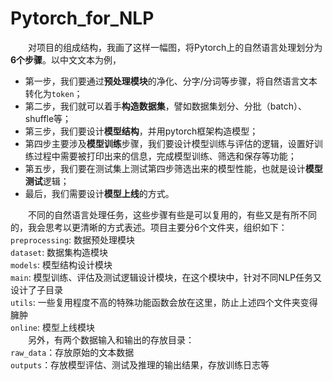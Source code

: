 # Pytorch_for_NLP

&emsp;&emsp;对项目的组成结构，我画了这样一幅图，将Pytorch上的自然语言处理划分为**6个步骤**。以中文文本为例，  
- 第一步，我们要通过**预处理模块**的净化、分字/分词等步骤，将自然语言文本转化为`token`；
- 第二步，我们就可以着手**构造数据集**，譬如数据集划分、分批（batch）、shuffle等；
- 第三步，我们要设计**模型结构**，并用pytorch框架构造模型；
- 第四步主要涉及**模型训练**步骤，我们要设计模型训练与评估的逻辑，设置好训练过程中需要被打印出来的信息，完成模型训练、筛选和保存等功能；
- 第五步，我们要在测试集上测试第四步筛选出来的模型性能，也就是设计**模型测试**逻辑；
- 最后，我们需要设计**模型上线**的方式。

&emsp;&emsp;不同的自然语言处理任务，这些步骤有些是可以复用的，有些又是有所不同的，我会思考以更清晰的方式表述。项目主要分6个文件夹，组织如下：  
`preprocessing`: 数据预处理模块  
`dataset`: 数据集构造模块  
`models`: 模型结构设计模块  
`main`: 模型训练、评估及测试逻辑设计模块，在这个模块中，针对不同NLP任务又设计了子目录  
`utils`: 一些复用程度不高的特殊功能函数会放在这里，防止上述四个文件夹变得臃肿  
`online`: 模型上线模块  
&emsp;&emsp;另外，有两个数据输入和输出的存放目录：  
`raw_data`：存放原始的文本数据  
`outputs`：存放模型评估、测试及推理的输出结果，存放训练日志等  





